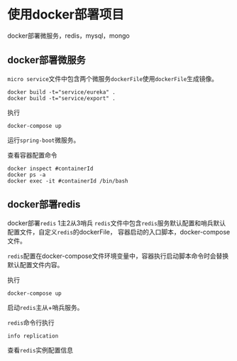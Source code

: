 # 使用docker部署项目
docker部署微服务，redis，mysql，mongo


## docker部署微服务
`micro service`文件中包含两个微服务`dockerFile`使用`dockerFile`生成镜像。
```
docker build -t="service/eureka" .
docker build -t="service/export" .
```
执行
```
docker-compose up
```
运行`spring-boot`微服务。

查看容器配置命令
```
docker inspect #containerId
docker ps -a
docker exec -it #containerId /bin/bash
```


## docker部署redis
docker部署`redis` 1主2从3哨兵
`redis`文件中包含`redis`服务默认配置和哨兵默认配置文件，自定义`redis`的dockerFile，
容器启动的入口脚本，docker-compose文件。
  
`redis`配置在docker-compose文件环境变量中，容器执行启动脚本命令时会替换默认配置文件内容。

执行
```
docker-compose up
```
启动`redis`主从+哨兵服务。

`redis`命令行执行
````
info replication
````
查看`redis`实例配置信息
  
  
